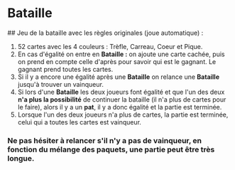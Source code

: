 # Bataille
## Jeu de la bataille avec les règles originales (joue automatique) :

1. 52 cartes avec les 4 couleurs : Trèfle, Carreau, Coeur et Pique.
2. En cas d'égalité on entre en **Bataille :** on ajoute une carte cachée, puis on prend en compte celle d'après pour savoir qui est le gagnant. Le gagnant prend toutes les cartes.
3. Si il y a encore une égalité après une **Bataille** on relance une **Bataille** jusqu'à trouver un vainqueur.
4. Si lors d'une **Bataille** les deux joueurs font égalité et que l'un des deux **n'a plus la possibilité** de continuer la bataille (il n'a plus de cartes pour le faire), alors il y a un **pat**, il y a donc égalité et la partie est terminée.
5. Lorsque l'un des deux joueurs n'a plus de cartes, la partie est terminée, celui qui a toutes les cartes est vainqueur.

### Ne pas hésiter à relancer s'il n'y a pas de vainqueur, en fonction du mélange des paquets, une partie peut être très longue.
